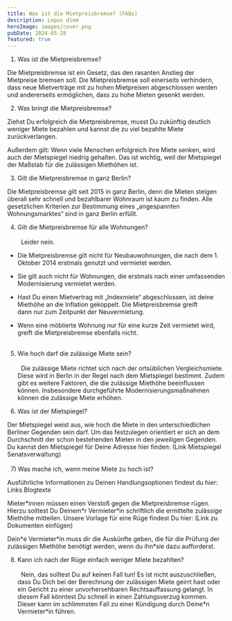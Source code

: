 ```yaml
---
title: Was ist die Mietpreisbremse? (FAQs)
description: Lopus diem
heroImage: images/cover.png
pubDate: 2024-05-28
featured: true
---
```

1) Was ist die Mietpreisbremse?

Die Mietpreisbremse ist ein Gesetz, das den rasanten Anstieg der Mietpreise bremsen soll. Die Mietpreisbremse soll einerseits verhindern, dass neue Mietverträge mit zu hohen Mietpreisen abgeschlossen werden und andererseits ermöglichen, dass zu hohe Mieten gesenkt werden.

2) Was bringt die Mietpreisbremse?

Ziehst Du erfolgreich die Mietpreisbremse, musst Du zukünftig deutlich weniger Miete bezahlen und kannst die zu viel bezahlte Miete zurückverlangen.

Außerdem gilt: Wenn viele Menschen erfolgreich ihre Miete senken, wird auch der Mietspiegel niedrig gehalten. Das ist wichtig, weil der Mietspiegel der Maßstab für die zulässigen Miethöhen ist.

3) Gilt die Mietpreisbremse in ganz Berlin?

Die Mietpreisbremse gilt seit 2015 in ganz Berlin, denn die Mieten steigen überall sehr schnell und bezahlbarer Wohnraum ist kaum zu finden. Alle gesetzlichen Kriterien zur Bestimmung eines „angespannten Wohnungsmarktes“ sind in ganz Berlin erfüllt.

4) Gilt die Mietpreisbremse für alle Wohnungen?  
    
  Leider nein.

*   Die Mietpreisbremse gilt nicht für Neubauwohnungen, die nach dem 1. Oktober 2014 erstmals genutzt und vermietet werden.
    
*   Sie gilt auch nicht für Wohnungen, die erstmals nach einer umfassenden Modernisierung vermietet werden.
    
*   Hast Du einen Mietvertrag mit „Indexmiete“ abgeschlossen, ist deine Miethöhe an die Inflation gekoppelt. Die Mietpreisbremse greift dann nur zum Zeitpunkt der Neuvermietung.
    
*   Wenn eine möblierte Wohnung nur für eine kurze Zeit vermietet wird, greift die Mietpreisbremse ebenfalls nicht.  
      
    

5) Wie hoch darf die zulässige Miete sein?  
    
  Die zulässige Miete richtet sich nach der ortsüblichen Vergleichsmiete. Diese wird in Berlin in der Regel nach dem Mietspiegel bestimmt. Zudem gibt es weitere Faktoren, die die zulässige Miethöhe beeinflussen können. Insbesondere durchgeführte Modernisierungsmaßnahmen können die zulässige Miete erhöhen.

6) Was ist der Mietspiegel?

Der Mietspiegel weist aus, wie hoch die Miete in den unterschiedlichen Berliner Gegenden sein darf. Um das festzulegen orientiert er sich an dem Durchschnitt der schon bestehenden Mieten in den jeweiligen Gegenden. Du kannst den Mietspiegel für Deine Adresse hier finden: (Link Mietspiegel Senatsverwaltung)  
    
  7) Was mache ich, wenn meine Miete zu hoch ist?

Ausführliche Informationen zu Deinen Handlungsoptionen findest du hier: Links Blogtexte

Mieter\*innen müssen einen Verstoß gegen die Mietpreisbremse rügen. Hierzu solltest Du Deinem\*r Vermieter\*in schriftlich die ermittelte zulässige Miethöhe mitteilen. Unsere Vorlage für eine Rüge findest Du hier: (Link zu Dokumenten einfügen)

Dein\*e Vermieter\*in muss dir die Auskünfte geben, die für die Prüfung der zulässigen Miethöhe benötigt werden, wenn du ihn\*sie dazu aufforderst.

8) Kann ich nach der Rüge einfach weniger Miete bezahlten?  
    
  Nein, das solltest Du auf keinen Fall tun! Es ist nicht auszuschließen, dass Du Dich bei der Berechnung der zulässigen Miete geirrt hast oder ein Gericht zu einer unvorhersehbaren Rechtsauffassung gelangt. In diesem Fall könntest Du schnell in einen Zahlungsverzug kommen. Dieser kann im schlimmsten Fall zu einer Kündigung durch Deine\*n Vermieter\*in führen.